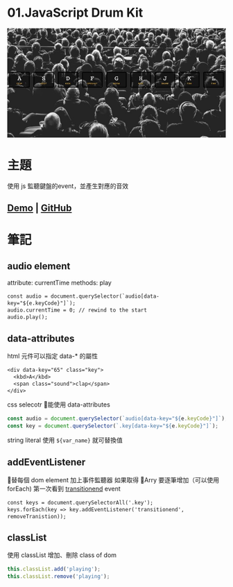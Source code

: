 # **01.JavaScript Drum Kit**
![](../images/01_JavaScript_Drum_Kit.jpg)

# 主題
使用 js 監聽鍵盤的event，並產生對應的音效
## [Demo]() | [GitHub]()

# 筆記
## audio element

attribute: currentTime
methods: play

```
const audio = document.querySelector(`audio[data-key="${e.keyCode}"]`);
audio.currentTime = 0; // rewind to the start
audio.play();
```

## data-attributes
html 元件可以指定 data-* 的屬性

```
<div data-key="65" class="key">
  <kbd>A</kbd>
  <span class="sound">clap</span>
</div>
```

css selecotr 能使用 data-attributes

```js
const audio = document.querySelector(`audio[data-key="${e.keyCode}"]`);
const key = document.querySelector(`.key[data-key="${e.keyCode}"]`);
```

string literal
使用 `${var_name}` 就可替換值

## addEventListener

替每個 dom element 加上事件監聽器
如果取得 Arry 要逐筆增加（可以使用 forEach)
第一次看到  [transitionend](https://developer.mozilla.org/en-US/docs/Web/Events/transitionend) event

```
const keys = document.querySelectorAll('.key');
keys.forEach(key => key.addEventListener('transitionend', removeTranistion));
```

## classList
使用 classList 增加、刪除 class of dom

```js
this.classList.add('playing');
this.classList.remove('playing');
```
